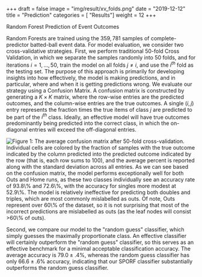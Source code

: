 +++
draft = false
image = "img/result/xv_folds.png"
date = "2019-12-12"
title = "Prediction"
categories = [ "Results"]
weight = 12
+++

Random Forest Prediction of Event Outcomes

<!--more-->

Random Forests are trained using the $359,781$ samples of complete-predictor batted-ball event data. For model evaluation, we consider two cross-validative strategies. First, we perform traditional $50$-fold Cross Validation, in which we separate the samples randomly into $50$ folds, and for iterations $i=1, ..., 50$, train the model on all folds $j \neq i$, and use the $i^{th}$ fold as the testing set. The purpose of this approach is primarily for developing insights into how effectively, the model is making predictions, and in particular, where and when it is getting predictions wrong. We evaluate our strategy using a Confusion Matrix. A confusion matrix is constructed by generating a $K\times K$ matrix, where the row-wise entries are the predicted outcomes, and the column-wise entries are the true outcomes. A single $(i, j)$ entry represents the fraction times the true items of class $j$ are predicted to be part of the $i^{th}$ class. Ideally, an effective model will have true outcomes predominantly being predicted into the correct class, in which the on-diagonal entries will exceed the off-diagonal entries.

![Figure 1: The average confusion matrix after $50$-fold cross-validation. Individual cells are colored by the fraction of samples with the true outcome indicated by the column predicted into the predicted outcome indicated by the row (that is, each row sums to $100$), and the average percent is reported along with the standard deviation across all entries. As we can see based on the confusion matrix, the model performs exceptionally well for both Outs and Home runs, as these two classes individually see an accuracy rate of $93.8\%$ and $72.6\%$, with the accuracy for singles more modest at $52.9\%$. The model is relatively ineffective for predicting both doubles and triples, which are most commonly mislabelled as outs. Of note, Outs represent over $60\%$ of the dataset, so it is not surprising that most of the incorrect predictions are mislabelled as outs (as the leaf nodes will consist $>60\%$ of outs).](/img/result/xv_folds.png)

Second, we compare our model to the "random guess" classifier, which simply guesses the maximally proportionate class. An effective classifier will certainly outperform the "random guess" classifier, so this serves as an effective benchmark for a minimal acceptable classification accuracy. The average accuracy is $79.0\pm.4\%$, whereas the random guess classifier has only $66.6\pm .6\%$ accuracy, indicating that our SPORF classifier substantially outperforms the random guess classifier. 
